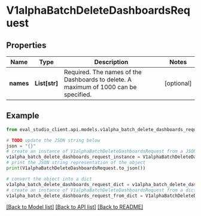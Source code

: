 # V1alphaBatchDeleteDashboardsRequest


## Properties

Name | Type | Description | Notes
------------ | ------------- | ------------- | -------------
**names** | **List[str]** | Required. The names of the Dashboards to delete. A maximum of 1000 can be specified. | [optional] 

## Example

```python
from eval_studio_client.api.models.v1alpha_batch_delete_dashboards_request import V1alphaBatchDeleteDashboardsRequest

# TODO update the JSON string below
json = "{}"
# create an instance of V1alphaBatchDeleteDashboardsRequest from a JSON string
v1alpha_batch_delete_dashboards_request_instance = V1alphaBatchDeleteDashboardsRequest.from_json(json)
# print the JSON string representation of the object
print(V1alphaBatchDeleteDashboardsRequest.to_json())

# convert the object into a dict
v1alpha_batch_delete_dashboards_request_dict = v1alpha_batch_delete_dashboards_request_instance.to_dict()
# create an instance of V1alphaBatchDeleteDashboardsRequest from a dict
v1alpha_batch_delete_dashboards_request_from_dict = V1alphaBatchDeleteDashboardsRequest.from_dict(v1alpha_batch_delete_dashboards_request_dict)
```
[[Back to Model list]](../README.md#documentation-for-models) [[Back to API list]](../README.md#documentation-for-api-endpoints) [[Back to README]](../README.md)


